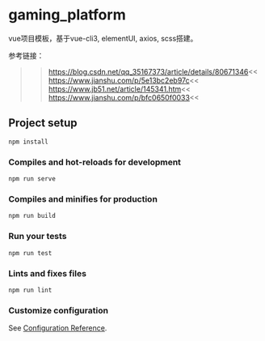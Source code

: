 # gaming_platform

vue项目模板，基于vue-cli3, elementUI, axios, scss搭建。

参考链接：
>>https://blog.csdn.net/qq_35167373/article/details/80671346<<
>>https://www.jianshu.com/p/5e13bc2eb97c<<
>>https://www.jb51.net/article/145341.htm<<
>>https://www.jianshu.com/p/bfc0650f0033<<
## Project setup
```
npm install
```

### Compiles and hot-reloads for development
```
npm run serve
```

### Compiles and minifies for production
```
npm run build
```

### Run your tests
```
npm run test
```

### Lints and fixes files
```
npm run lint
```

### Customize configuration
See [Configuration Reference](https://cli.vuejs.org/config/).
